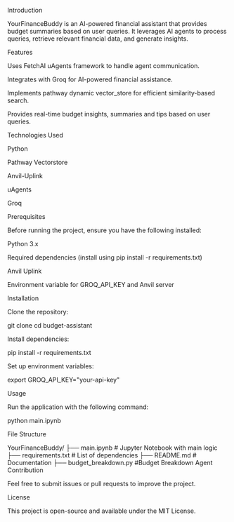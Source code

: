 Introduction

YourFinanceBuddy is an AI-powered financial assistant that provides budget summaries based on user queries. It leverages AI agents to process queries, retrieve relevant financial data, and generate insights.

Features

Uses FetchAI uAgents framework to handle agent communication.

Integrates with Groq for AI-powered financial assistance.

Implements pathway dynamic vector_store for efficient similarity-based search.

Provides real-time budget insights, summaries and tips based on user queries.

Technologies Used

Python

Pathway Vectorstore

Anvil-Uplink

uAgents

Groq

Prerequisites

Before running the project, ensure you have the following installed:

Python 3.x

Required dependencies (install using pip install -r requirements.txt)

Anvil Uplink

Environment variable for GROQ_API_KEY and Anvil server

Installation

Clone the repository:

git clone <repository-url>
cd budget-assistant

Install dependencies:

pip install -r requirements.txt

Set up environment variables:

export GROQ_API_KEY="your-api-key"

Usage

Run the application with the following command:

python main.ipynb

File Structure

YourFinanceBuddy/
├── main.ipynb                 # Jupyter Notebook with main logic
├── requirements.txt            # List of dependencies
├── README.md                  # Documentation
├── budget_breakdown.py      #Budget Breakdown Agent
Contribution

Feel free to submit issues or pull requests to improve the project.

License

This project is open-source and available under the MIT License.
